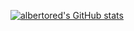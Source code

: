 [![albertored's GitHub stats](https://github-readme-stats.vercel.app/api?username=albertored)](https://github.com/anuraghazra/github-readme-stats)

